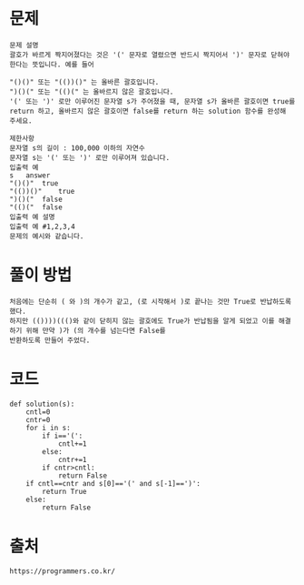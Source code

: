 # 문제

```
문제 설명
괄호가 바르게 짝지어졌다는 것은 '(' 문자로 열렸으면 반드시 짝지어서 ')' 문자로 닫혀야 한다는 뜻입니다. 예를 들어

"()()" 또는 "(())()" 는 올바른 괄호입니다.
")()(" 또는 "(()(" 는 올바르지 않은 괄호입니다.
'(' 또는 ')' 로만 이루어진 문자열 s가 주어졌을 때, 문자열 s가 올바른 괄호이면 true를 return 하고, 올바르지 않은 괄호이면 false를 return 하는 solution 함수를 완성해 주세요.

제한사항
문자열 s의 길이 : 100,000 이하의 자연수
문자열 s는 '(' 또는 ')' 로만 이루어져 있습니다.
입출력 예
s	answer
"()()"	true
"(())()"	true
")()("	false
"(()("	false
입출력 예 설명
입출력 예 #1,2,3,4
문제의 예시와 같습니다.
```

# 풀이 방법
    처음에는 단순히 ( 와 )의 개수가 같고, (로 시작해서 )로 끝나는 것만 True로 반납하도록 했다.
    하지만 (())))((()와 같이 닫히지 않는 괄호에도 True가 반납됨을 알게 되었고 이를 해결하기 위해 만약 )가 (의 개수를 넘는다면 False를 
    반환하도록 만들어 주었다.

    

# 코드
```
def solution(s):
    cntl=0
    cntr=0
    for i in s:
        if i=='(':
            cntl+=1
        else:
            cntr+=1
        if cntr>cntl:
            return False
    if cntl==cntr and s[0]=='(' and s[-1]==')':
        return True
    else:
        return False

```

# 출처
    https://programmers.co.kr/

